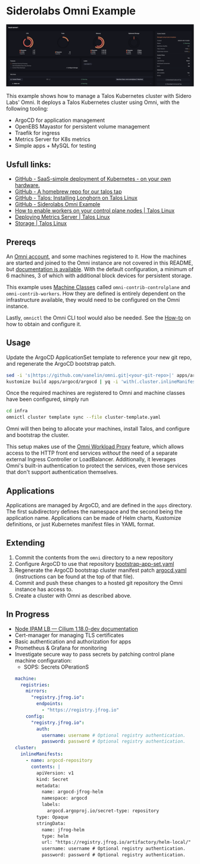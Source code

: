 # Siderolabs Omni Example

<p align="center">
  <img src="docs/omni-demo.png" alt="Omni Demo">
</p>


This example shows how to manage a Talos Kubernetes cluster with Sidero Labs' Omni.
It deploys a Talos Kubernetes cluster using Omni, with the following tooling:

* ArgoCD for application management
* OpenEBS Mayastor for persistent volume management
* Traefik for ingress
* Metrics Server for K8s metrics
* Simple apps + MySQL for testing

## Usfull links:
- [GitHub - SaaS-simple deployment of Kubernetes - on your own hardware.](https://github.com/siderolabs/omni?tab=readme-ov-file)
- [GitHub - A homebrew repo for our talos tap](https://github.com/siderolabs/homebrew-tap)
- [GitHub - Talos: Installing Longhorn on Talos Linux](https://github.com/kwehen/LonghornTalos)
- [GitHub - Siderolabs Omni Example](https://github.com/siderolabs/contrib/tree/main/examples/omni)
- [How to enable workers on your control plane nodes \| Talos Linux](https://www.talos.dev/v1.9/talos-guides/howto/workers-on-controlplane/)
- [Deploying Metrics Server \| Talos Linux](https://www.talos.dev/v1.9/kubernetes-guides/configuration/deploy-metrics-server/)
- [Storage \| Talos Linux](https://www.talos.dev/v1.9/kubernetes-guides/configuration/storage/)

## Prereqs

An [Omni account](https://signup.siderolabs.io/), and some machines registered to it.
How the machines are started and joined to the Omni instance are not covered in this README, but [documentation is available](https://omni.siderolabs.com/tutorials/getting_started).
With the default configuration, a minimum of 6 machines, 3 of which with additional block devices for persistent storage.

This example uses [Machine Classes](https://omni.siderolabs.com/how-to-guides/create-a-machine-class) called `omni-contrib-controlplane` and `omni-contrib-workers`.
How they are defined is entirely dependent on the infrastructure available, they would need to be configured on the Omni instance.

Lastly, `omnictl` the Omni CLI tool would also be needed.
See the [How-to](https://omni.siderolabs.com/how-to-guides/install-and-configure-omnictl) on how to obtain and configure it.

## Usage
Update the ArgoCD ApplicationSet template to reference your new git repo, and regenerate the ArgoCD bootstrap patch.

```bash
sed -i 's|https://github.com/vanelin/omni.git|<your-git-repo>|' apps/argocd/argocd/bootstrap-app-set.yaml
kustomize build apps/argocd/argocd | yq -i 'with(.cluster.inlineManifests.[] | select(.name=="argocd"); .contents=load_str("/dev/stdin"))' infra/patches/argocd.yaml
```

Once the required machines are registered to Omni and machine classes have been configured, simply run
```bash
cd infra
omnictl cluster template sync --file cluster-template.yaml
```

Omni will then being to allocate your machines, install Talos, and configure and bootstrap the cluster.

This setup makes use of the [Omni Workload Proxy](https://omni.siderolabs.com/how-to-guides/expose-an-http-service-from-a-cluster) feature,
which allows access to the HTTP front end services *without* the need of a separate external Ingress Controller or LoadBalancer.
Additionally, it leverages Omni's built-in authentication to protect the services, even those services that don't support authentication themselves.

## Applications

Applications are managed by ArgoCD, and are defined in the `apps` directory.
The first subdirectory defines the namespace and the second being the application name.
Applications can be made of Helm charts, Kustomize definitions, or just Kubernetes manifest files in YAML format.

## Extending

1. Commit the contents from the `omni` directory to a new repository
2. Configure ArgoCD to use that repository [bootstrap-app-set.yaml](apps/argocd/argocd/bootstrap-app-set.yaml)
3. Regenerate the ArgoCD bootstrap cluster manifest patch [argocd.yaml](infra/patches/argocd.yaml) (instructions can be found at the top of that file).
4. Commit and push these changes to a hosted git repository the Omni instance has access to.
5. Create a cluster with Omni as described above. 

## In Progress
- [Node IPAM LB — Cilium 1.18.0-dev documentation](https://docs.cilium.io/en/latest/network/node-ipam/)
- Cert-manager for managing TLS certificates
- Basic authentication and authorization for apps
- Prometheus & Grafana for monitoring
- Investigate secure way to pass secrets by patching control plane machine configuration:
  - SOPS: Secrets OPerationS
  ```yaml
  machine:
    registries:
      mirrors:
        "registry.jfrog.io":
          endpoints:
            - "https://registry.jfrog.io"
      config:
        "registry.jfrog.io":
          auth:
            username: username # Optional registry authentication.
            password: password # Optional registry authentication.
  cluster:
    inlineManifests:
      - name: argocd-repository
        contents: |
          apiVersion: v1
          kind: Secret
          metadata:
            name: argocd-jfrog-helm
            namespace: argocd
            labels:
              argocd.argoproj.io/secret-type: repository
          type: Opaque
          stringData:
            name: jfrog-helm
            type: helm
            url: "https://registry.jfrog.io/artifactory/helm-local/"
            username: username # Optional registry authentication.
            password: password # Optional registry authentication.
  ```